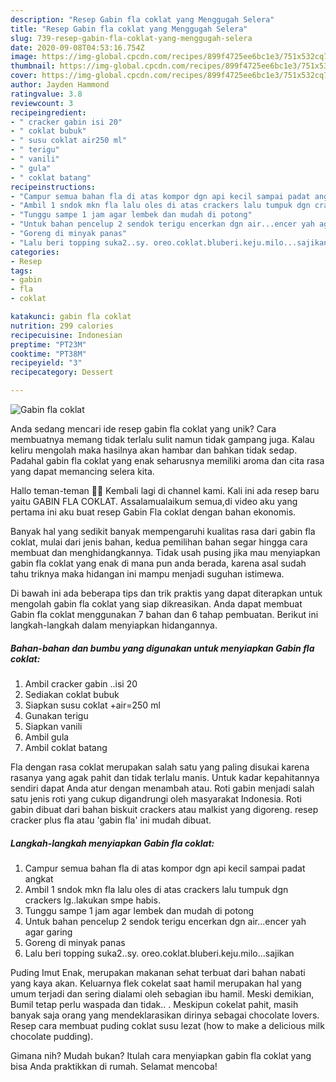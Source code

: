 ```yaml
---
description: "Resep Gabin fla coklat yang Menggugah Selera"
title: "Resep Gabin fla coklat yang Menggugah Selera"
slug: 739-resep-gabin-fla-coklat-yang-menggugah-selera
date: 2020-09-08T04:53:16.754Z
image: https://img-global.cpcdn.com/recipes/899f4725ee6bc1e3/751x532cq70/gabin-fla-coklat-foto-resep-utama.jpg
thumbnail: https://img-global.cpcdn.com/recipes/899f4725ee6bc1e3/751x532cq70/gabin-fla-coklat-foto-resep-utama.jpg
cover: https://img-global.cpcdn.com/recipes/899f4725ee6bc1e3/751x532cq70/gabin-fla-coklat-foto-resep-utama.jpg
author: Jayden Hammond
ratingvalue: 3.8
reviewcount: 3
recipeingredient:
- " cracker gabin isi 20"
- " coklat bubuk"
- " susu coklat air250 ml"
- " terigu"
- " vanili"
- " gula"
- " coklat batang"
recipeinstructions:
- "Campur semua bahan fla di atas kompor dgn api kecil sampai padat angkat"
- "Ambil 1 sndok mkn fla lalu oles di atas crackers lalu tumpuk dgn crackers lg..lakukan smpe habis."
- "Tunggu sampe 1 jam agar lembek dan mudah di potong"
- "Untuk bahan pencelup 2 sendok terigu encerkan dgn air...encer yah agar garing"
- "Goreng di minyak panas"
- "Lalu beri topping suka2..sy. oreo.coklat.bluberi.keju.milo...sajikan"
categories:
- Resep
tags:
- gabin
- fla
- coklat

katakunci: gabin fla coklat 
nutrition: 299 calories
recipecuisine: Indonesian
preptime: "PT23M"
cooktime: "PT38M"
recipeyield: "3"
recipecategory: Dessert

---
```



![Gabin fla coklat](https://img-global.cpcdn.com/recipes/899f4725ee6bc1e3/751x532cq70/gabin-fla-coklat-foto-resep-utama.jpg)

Anda sedang mencari ide resep gabin fla coklat yang unik? Cara membuatnya memang tidak terlalu sulit namun tidak gampang juga. Kalau keliru mengolah maka hasilnya akan hambar dan bahkan tidak sedap. Padahal gabin fla coklat yang enak seharusnya memiliki aroma dan cita rasa yang dapat memancing selera kita.

Hallo teman-teman 👋🏻 Kembali lagi di channel kami. Kali ini ada resep baru yaitu GABIN FLA COKLAT. Assalamualaikum semua,di video aku yang pertama ini aku buat resep Gabin Fla coklat dengan bahan ekonomis.

Banyak hal yang sedikit banyak mempengaruhi kualitas rasa dari gabin fla coklat, mulai dari jenis bahan, kedua pemilihan bahan segar hingga cara membuat dan menghidangkannya. Tidak usah pusing jika mau menyiapkan gabin fla coklat yang enak di mana pun anda berada, karena asal sudah tahu triknya maka hidangan ini mampu menjadi suguhan istimewa.


Di bawah ini ada beberapa tips dan trik praktis yang dapat diterapkan untuk mengolah gabin fla coklat yang siap dikreasikan. Anda dapat membuat Gabin fla coklat menggunakan 7 bahan dan 6 tahap pembuatan. Berikut ini langkah-langkah dalam menyiapkan hidangannya.

<!--inarticleads1-->

##### Bahan-bahan dan bumbu yang digunakan untuk menyiapkan Gabin fla coklat:

1. Ambil  cracker gabin ..isi 20
1. Sediakan  coklat bubuk
1. Siapkan  susu coklat +air=250 ml
1. Gunakan  terigu
1. Siapkan  vanili
1. Ambil  gula
1. Ambil  coklat batang


Fla dengan rasa coklat merupakan salah satu yang paling disukai karena rasanya yang agak pahit dan tidak terlalu manis. Untuk kadar kepahitannya sendiri dapat Anda atur dengan menambah atau. Roti gabin menjadi salah satu jenis roti yang cukup digandrungi oleh masyarakat Indonesia. Roti gabin dibuat dari bahan biskuit crackers atau malkist yang digoreng. resep cracker plus fla atau &#39;gabin fla&#39; ini mudah dibuat. 

<!--inarticleads2-->

##### Langkah-langkah menyiapkan Gabin fla coklat:

1. Campur semua bahan fla di atas kompor dgn api kecil sampai padat angkat
1. Ambil 1 sndok mkn fla lalu oles di atas crackers lalu tumpuk dgn crackers lg..lakukan smpe habis.
1. Tunggu sampe 1 jam agar lembek dan mudah di potong
1. Untuk bahan pencelup 2 sendok terigu encerkan dgn air...encer yah agar garing
1. Goreng di minyak panas
1. Lalu beri topping suka2..sy. oreo.coklat.bluberi.keju.milo...sajikan


Puding Imut Enak, merupakan makanan sehat terbuat dari bahan nabati yang kaya akan. Keluarnya flek cokelat saat hamil merupakan hal yang umum terjadi dan sering dialami oleh sebagian ibu hamil. Meski demikian, Bumil tetap perlu waspada dan tidak.. . Meskipun cokelat pahit, masih banyak saja orang yang mendeklarasikan dirinya sebagai chocolate lovers. Resep cara membuat puding coklat susu lezat (how to make a delicious milk chocolate pudding). 

Gimana nih? Mudah bukan? Itulah cara menyiapkan gabin fla coklat yang bisa Anda praktikkan di rumah. Selamat mencoba!
